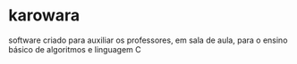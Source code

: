 # karowara
software criado para auxiliar os professores, em sala de aula, para o ensino básico de algoritmos e linguagem C
